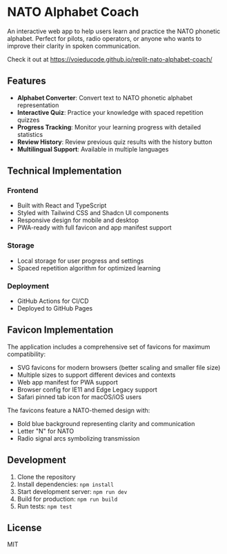 # NATO Alphabet Coach

An interactive web app to help users learn and practice the NATO phonetic alphabet. Perfect for pilots, radio operators, or anyone who wants to improve their clarity in spoken communication.

Check it out at https://voieducode.github.io/replit-nato-alphabet-coach/

## Features

- **Alphabet Converter**: Convert text to NATO phonetic alphabet representation
- **Interactive Quiz**: Practice your knowledge with spaced repetition quizzes
- **Progress Tracking**: Monitor your learning progress with detailed statistics
- **Review History**: Review previous quiz results with the history button
- **Multilingual Support**: Available in multiple languages

## Technical Implementation

### Frontend

- Built with React and TypeScript
- Styled with Tailwind CSS and Shadcn UI components
- Responsive design for mobile and desktop
- PWA-ready with full favicon and app manifest support

### Storage

- Local storage for user progress and settings
- Spaced repetition algorithm for optimized learning

### Deployment

- GitHub Actions for CI/CD
- Deployed to GitHub Pages

## Favicon Implementation

The application includes a comprehensive set of favicons for maximum compatibility:

- SVG favicons for modern browsers (better scaling and smaller file size)
- Multiple sizes to support different devices and contexts
- Web app manifest for PWA support
- Browser config for IE11 and Edge Legacy support
- Safari pinned tab icon for macOS/iOS users

The favicons feature a NATO-themed design with:

- Bold blue background representing clarity and communication
- Letter "N" for NATO
- Radio signal arcs symbolizing transmission

## Development

1. Clone the repository
2. Install dependencies: `npm install`
3. Start development server: `npm run dev`
4. Build for production: `npm run build`
5. Run tests: `npm test`

## License

MIT
